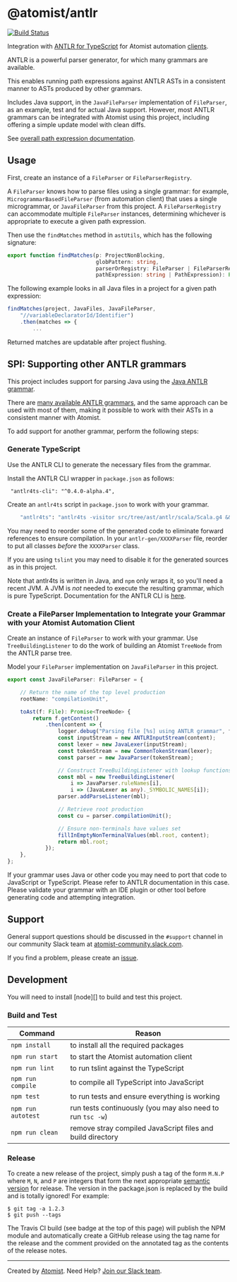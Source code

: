# @atomist/antlr

[![Build Status](https://travis-ci.org/atomist/antlr-ts.svg?branch=master)](https://travis-ci.org/atomist/antlr-ts)

Integration with [ANTLR for TypeScript](https://github.com/tunnelvisionlabs/antlr4ts) for Atomist automation [clients](https://github.com/atomist/automation-client-ts).

ANTLR is a powerful parser generator, for which many grammars are available.

This enables running path expressions against ANTLR ASTs in
a consistent manner to ASTs produced by other grammars.

Includes Java support, in the `JavaFileParser` implementation of `FileParser`, as an example, test and for actual Java support. However, most ANTLR grammars can be integrated with Atomist using this project, including offering a simple update model with clean diffs.

See [overall path expression documentation](https://github.com/atomist/automation-client-ts/blob/master/docs/PathExpressions.md).

## Usage

First, create an instance of a `FileParser` or `FileParserRegistry`.

A `FileParser` knows how to parse files using a single grammar: for example, `MicrogrammarBasedFileParser` (from automation client) that uses a single microgrammar, or `JavaFileParser` from this project. A `FileParserRegistry` can accommodate multiple `FileParser` instances, determining whichever is appropriate to execute a given path expression.

Then use the `findMatches` method in `astUtils`, which has the following signature:

```typescript
export function findMatches(p: ProjectNonBlocking,
                            globPattern: string,
                            parserOrRegistry: FileParser | FileParserRegistry,
                            pathExpression: string | PathExpression): Promise<TreeNode[]> {
```

The following example looks in all Java files in a project for a given path expression:

```typescript
findMatches(project, JavaFiles, JavaFileParser,
    "//variableDeclaratorId/Identifier")
    .then(matches => {
        ...

```
Returned matches are updatable after project flushing.

## SPI: Supporting other ANTLR grammars

This project includes support for parsing Java using the [Java ANTLR grammar](../src/tree/ast/antlr/java/Java.g4).

There are [many available ANTLR grammars](https://github.com/antlr/grammars-v4), and the same approach can be used with most of them, making it possible to work with their ASTs in a consistent manner with Atomist.

To add support for another grammar, perform the following steps:

### Generate TypeScript
Use the ANTLR CLI to generate the necessary files from the grammar. 

Install the ANTLR CLI wrapper in `package.json` as follows:

```
 "antlr4ts-cli": "^0.4.0-alpha.4",

```

Create an `antlr4ts` script in `package.json` to work with your grammar.

```bash
    "antlr4ts": "antlr4ts -visitor src/tree/ast/antlr/scala/Scala.g4 && mv src/tree/ast/antlr/scala/*.ts src/tree/ast/antlr/scala/antlr-gen && mv src/tree/ast/antlr/scala/*.tokens src/tree/ast/antlr/scala/antlr-gen",

```

You may need to reorder some of the generated code to eliminate forward references to ensure compilation. 
In your `antlr-gen/XXXXParser` file, reorder to put all classes _before_ the `XXXXParser` class.

If you are using `tslint` you may need to disable it for the generated sources as
in this project.

Note that antlr4ts is written in Java, and `npm` only wraps it, so
you'll need a recent JVM. A JVM is _not_ needed to execute the resulting
grammar, which is pure TypeScript. Documentation for the ANTLR CLI is
[here](https://github.com/antlr/antlr4/blob/master/doc/tool-options.md).

### Create a FileParser Implementation to Integrate your Grammar with your Atomist Automation Client

Create an instance of `FileParser` to work with your grammar. Use `TreeBuildingListener` to do the work of building an Atomist `TreeNode` from the ANTLR parse tree.

Model your `FileParser` implementation on `JavaFileParser` in this project.

```typescript
export const JavaFileParser: FileParser = {

	// Return the name of the top level production
    rootName: "compilationUnit",

    toAst(f: File): Promise<TreeNode> {
        return f.getContent()
            .then(content => {
                logger.debug("Parsing file [%s] using ANTLR grammar", f.path);
                const inputStream = new ANTLRInputStream(content);
                const lexer = new JavaLexer(inputStream);
                const tokenStream = new CommonTokenStream(lexer);
                const parser = new JavaParser(tokenStream);

                // Construct TreeBuildingListener with lookup functions to resolve production names
                const mbl = new TreeBuildingListener(
                    i => JavaParser.ruleNames[i],
                    i => (JavaLexer as any)._SYMBOLIC_NAMES[i]);
                parser.addParseListener(mbl);

                // Retrieve root production
                const cu = parser.compilationUnit();

                // Ensure non-terminals have values set
                fillInEmptyNonTerminalValues(mbl.root, content);
                return mbl.root;
            });
    },
};
```

If your grammar uses Java or other code you may need to port that code to JavaScript or TypeScript. 
Please refer to ANTLR documentation in this case.
Please validate your grammar with an IDE plugin or other tool before generating code and attempting
integration.

## Support

General support questions should be discussed in the `#support`
channel in our community Slack team
at [atomist-community.slack.com][slack].

If you find a problem, please create an [issue][].

[issue]: https://github.com/atomist/antlr-ts/issues

## Development

You will need to install [node][] to build and test this project.

### Build and Test

Command | Reason
------- | ------
`npm install` | to install all the required packages
`npm run start` | to start the Atomist automation client
`npm run lint` | to run tslint against the TypeScript
`npm run compile` | to compile all TypeScript into JavaScript
`npm test` | to run tests and ensure everything is working
`npm run autotest` | run tests continuously (you may also need to run `tsc -w`)
`npm run clean` | remove stray compiled JavaScript files and build directory

### Release

To create a new release of the project, simply push a tag of the form
`M.N.P` where `M`, `N`, and `P` are integers that form the next
appropriate [semantic version][semver] for release.  The version in
the package.json is replaced by the build and is totally ignored!  For
example:

[semver]: http://semver.org

```
$ git tag -a 1.2.3
$ git push --tags
```

The Travis CI build (see badge at the top of this page) will publish
the NPM module and automatically create a GitHub release using the tag
name for the release and the comment provided on the annotated tag as
the contents of the release notes.

---

Created by [Atomist][atomist].
Need Help?  [Join our Slack team][slack].

[atomist]: https://www.atomist.com/
[slack]: https://join.atomist.com
